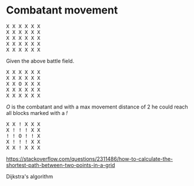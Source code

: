 # Combatant movement

<pre>
X X X X X X
X X X X X X
X X X X X X
X X X X X X
X X X X X X
</pre>

Given the above battle field. 

<pre>
X X X X X X
X X X X X X
X X O X X X
X X X X X X
X X X X X X
</pre>

_O_ is the combatant and with a max movement distance of 2 he could reach all blocks marked with a _!_

<pre>
X X ! X X X
X ! ! ! X X
! ! O ! ! X
X ! ! ! X X
X X ! X X X
</pre>


https://stackoverflow.com/questions/2311486/how-to-calculate-the-shortest-path-between-two-points-in-a-grid

Dijkstra's algorithm